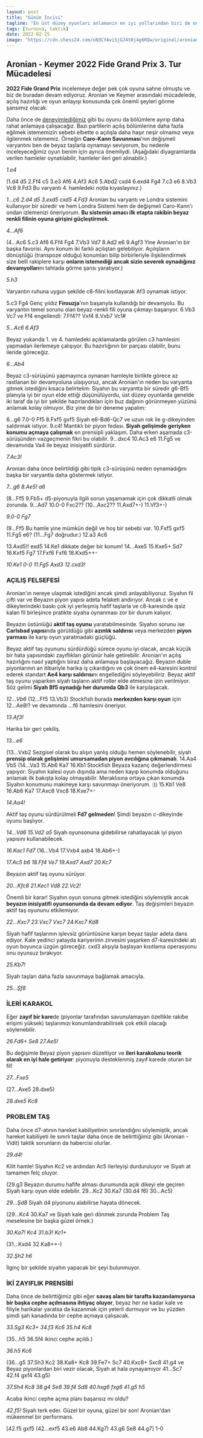 ```yaml
---
layout: post
title: "Günün İncisi"
tagline: "En üst düzey oyunları anlamanın en iyi yollarından biri de onları bölümlere ayırarak her bir parçaya dikkatle bakmak. Aronian ile Keymer arasında oynanan partide Aronian'ın açılış felsefesini, oyunortasında elde etmek istediği piyon yapısıyla inisiyatifi ele alışını ve oyun sonunda sürdürdüğü aktif taş oyununu inceleyeceğiz."
tags: [turnuva, taktik]
date: 2022-02-25
image: "https://cdn.chess24.com/oN3CYAviSjGJ4t0j4g6RQw/original/aronian-keymer-punch.jpeg"
---
```


## **Aronian - Keymer** **2022 Fide Grand Prix 3. Tur Mücadelesi**

**2022 Fide Grand Prix** incelemeye değer pek çok oyuna sahne olmuştu ve biz de buradan devam ediyoruz.
Aronian ve Keymer arasındaki mücadelede, açılış hazırlığı ve oyun anlayışı konusunda çok önemli şeyleri görme şansımız olacak.  

Daha önce de [deneyimlediğimiz](https://satranchess.net/2022/02/16/devlerden.html) gibi bu oyunu da bölümlere ayırıp daha rahat anlamaya çalışacağız. Bazı partilerin açılış bölümlerine daha fazla eğilmek istememizin sebebi elbette o açılışla daha haşır neşir olmamız veya ilgilenmek istememiz. Örneğin **Caro-Kann Savunması**'nın değişmeli varyantını ben de beyaz taşlarla oynamayı seviyorum, bu nedenle inceleyeceğimiz oyun benim için ayrıca önemliydi. (Aşağıdaki diyagramlarda verilen hamleler oynatılabilir, hamleler ileri geri alınabilir.)  

_1.e4_

(1.d4 d5 2.Ff4 c5 3.e3 Af6 4.Af3 Ac6 5.Abd2 cxd4 6.exd4 Fg4 7.c3 e6 8.Vb3 Vc8 9.Fd3 Bu varyantı 4. hamledeki notla kıyaslayınız.)

_1...c6 2.d4 d5 3.exd5 cxd5 4.Fd3_ Aronian bu varyantı ve Londra sistemini kullanıyor bir süredir ve hem Londra Sistemi hem de değişmeli Caro-Kann'ı ondan izlemenizi öneriyorum.
**Bu sistemin amacı ilk etapta rakibin beyaz renkli filinin oyuna girişini güçleştirmek**.

_4...Af6_

(4...Ac6 5.c3 Af6 6.Ff4 Fg4 7.Vb3 Vd7 8.Ad2 e6 9.Agf3 Yine Aronian'ın bir başka favorisi. Aynı konum iki farklı açılıştan gelebiliyor. Açılışların dönüştüğü (transpoze olduğu) konumları bilip birbirleriyle ilişkilendirmek size belli rakiplere karşı **onların istemediği ancak sizin severek oynadığınız devamyolları**nı tahtada görme şansı yaratıyor.)

_5.h3_

Varyantın ruhuna uygun şekilde c8-filini kısıtlayarak Af3 oynamak istiyor.

5.c3 Fg4 Genç yıldız **Firouzja**'nın başarıyla kullandığı bir devamyolu. Bu varyantın temel sorunu olan beyaz-renkli fili oyuna çıkmayı başarıyor. 6.Vb3 Vc7 ve Ff4 engellendi: 7.Ff4?? Vxf4 8.Vxb7 Vc1#

_5...Ac6 6.Af3_

Beyaz yukarıda 1. ve 4. hamledeki açıklamalarda görülen c3 hamlesini yapmadan ilerlemeye çalışıyor. Bu hazırlığının bir parçası olabilir, bunu ileride göreceğiz.

_6...Ab4_

Beyaz c3-sürüşünü yapmayınca oynanan hamleyle birlikte görece az rastlanan bir devamyoluna ulaşıyoruz, ancak Aronian'ın neden bu varyanta gitmek istediğini kısaca belirtelim: Siyahın bu varyantta bir süredir g6-Bf5 planıyla iyi bir oyun elde ettiği düşünülüyordu, üst düzey oyunlarda genelde iki taraf da iyi bir şekilde hazırlandıkları için buz dağının görünmeyen yüzünü anlamak kolay olmuyor. Biz yine de bir deneme yapalım:

6...g6 7.0-0 Ff5 8.Fxf5 gxf5 Siyah e6-Bd6-Qc7 ve uzun rok ile g-dikeyinden saldırmak istiyor. 9.c4! Mantıklı bir piyon fedası. **Siyah gelişimde geriyken konumu açmaya çalışmak** en prensipli yaklaşım. Daha erken aşamada c3-sürüşünden vazgeçmenin fikri bu olabilir. 9...dxc4 10.Ac3 e6 11.Fg5 ve devamında Va4 ile beyaz inisiyatifi sürdürür.

_7.Ac3!_

<div class="cbdiagram"
data-size="400"
data-fen="r1bqkb1r/pp2pppp/5n2/3p4/1n1P4/2NB1N1P/PPP2PP1/R1BQK2R b KQkq - 4 7"
data-buttons="0"
data-legend="7.Ac3 sonrası konum">
</div>


Aronian daha önce belirtildiği gibi tipik c3-sürüşünü neden oynamadığını başka bir varyantla daha göstermek istiyor.

_7...g6 8.Ae5! a6_

(8...Ff5 9.Fb5+ d5-piyonuyla ilgili sorun yaşamamak için çok dikkatli olmak zorunda. 9...Ad7 10.0-0 Fxc2?? (10...Axc2?? 11.Axd7+-) 11.Vf3+-)

_9.0-0 Fg7_

(9...Ff5 Bu hamle yine mümkün değil ve hoş bir sebebi var. 10.Fxf5 gxf5 11.Fg5 e6? (11...Fg7 doğrudur.) 12.a3 Ac6

<div class="cbdiagram"
data-size="400"
data-fen="r2qkb1r/1p3p1p/p1n1pn2/3pNpB1/3P4/P1N4P/1PP2PP1/R2Q1RK1 w kq - 1 13"
data-buttons="0"
data-legend="Analiz Diyagramı - Beyaz Oynar Kazanır!">
</div>


13.Axd5!! exd5 14.Ke1 dikkate değer bir konum! 14...Axe5 15.Kxe5+ Sd7 16.Kxf5 Fg7 17.Fxf6 Fxf6 18.Kxd5++-

_10.Ke1 0-0 11.Fg5 Axd3 12.cxd3!_

<div class="cbdiagram"
data-size="400"
data-fen="r1bq1rk1/1p2ppbp/p4np1/3pN1B1/3P4/2NP3P/PP3PP1/R2QR1K1 b - - 0 1"
data-buttons="0"
data-legend="12.cxd3 ardından oluşan konum">
</div>

### AÇILIŞ FELSEFESİ

Aronian'ın nereye ulaşmak istediğini ancak şimdi anlayabiliyoruz. Siyahın fil çifti var ve Beyazın piyon yapısı adeta felaketi andırıyor. Ancak c ve e dikeylerindeki baskı çok iyi yerleşmiş hafif taşlarla ve c8-karesinde işsiz kalan fil birleşince pratikte siyaha oynanması zor bir durum kalıyor.

Beyazın üstünlüğü **aktif taş oyunu** yaratabilmesinde. Siyahın sorunu ise **Carlsbad yapısı**nda görüldüğü gibi **azınlık saldırısı** veya merkezden **piyon yarması** ile karşı oyun yaratmadaki güçlüğü.

Beyaz aktif taş oyununu sürdürdüğü sürece oyunu iyi olacak, ancak küçük bir hata yapısındaki zayıflıkları görünür hale getirebilir. Aronian'ın açılış hazırlığını nasıl yaptığını biraz daha anlamaya başlayacağız. Beyazın duble piyonlarının an itibariyle harika iş çıkardığını ve çok önem e4-karesini kontrol ederek standart **Ae4 karşı saldırısı**nı engellediğini söyleyebiliriz. Beyaz aktif taş oyunu yaparken siyah taşların aktif roller elde etmesine izin verilmiyor. Söz gelimi **Siyah Bf5 oynadığı her durumda Qb3** ile karşılaşacak.

_12...Vb6_ (12...Ff5 13.Vb3) Stockfish burada **merkezden karşı oyun** için 12...Ae8!? ve devamında ...f6 hamlesini öneriyor.

_13.Af3!_

Harika bir geri çekiliş.

_13...e6_

<div class="cbdiagram"
data-size="400"
data-fen="r1b2rk1/1p3pbp/pq2pnp1/3p2B1/3P4/2NP1N1P/PP3PP1/R2QR1K1 w - - 0 14"
data-buttons="0"
data-legend="13...e6 sonrası oluşan konum">
</div>

(13...Vxb2 Sezgisel olarak bu alışın yanlış olduğu hemen söylenebilir, siyah **prensip olarak gelişimini umursamadan piyon avcılığına çıkmamalı**. 14.Aa4 Vb5 (14...Va3 15.Ab6 Ka7 16.Kb1 Stockfish Beyaza kazanç değerlendirmesi yapıyor: Siyahın kalesi oyun dışında ama neden kayıp konumda olduğunu anlamak ilk bakışta kolay olmayabilir. Meraklısına ortaya çıkan konumda Siyahın konumunu makineye karşı savunmayı öneriyorum. :)) 15.Kb1 Ve8 16.Ab6 Ka7 17.Axc8 Vxc8 18.Kxe7+-

_14.Aa4!_

Aktif taş oyunu sürdürülmeli **Fd7 gelmeden**! Şimdi beyazın c-dikeyinde oyunu başlıyor.

 _14...Vd6 15.Vd2 a5_ Siyah oyunsonuna gidebilirse rahatlayacak iyi piyon yapısını kullanabilecek.

 _16.Kac1 Fd7_ (16...Vb4 17.Vxb4 axb4 18.Ab6+-)

_17.Ac5 b6 18.Ff4 Ve7 19.Axd7 Axd7 20.Kc7_

 <div class="cbdiagram"
  data-size="400"
  data-fen="r4rk1/2Rnqpbp/1p2p1p1/p2p4/3P1B2/3P1N1P/PP1Q1PP1/4R1K1 b - - 0 1"
  data-buttons="0"
  data-legend="Siyah Oynar">
  </div>


 Beyazın aktif taş oyunu sürüyor.

 _20...Kfc8 21.Kec1 Vd8 22.Vc2!_

 Önemli bir karar! Siyahın oyun sonuna gitmek istediğini söylemiştik ancak **beyazın inisiyatifi oyunsonunda da devam ediyor**. Taş değişimleri beyazın aktif taş oyununu etkilemiyor.

 _22...Kxc7 23.Vxc7 Vxc7 24.Kxc7 Kd8_

 <div class="cbdiagram"
 data-size="400"
 data-fen="3r2k1/2Rn1pbp/1p2p1p1/p2p4/3P1B2/3P1N1P/PP3PP1/6K1 w - - 0 1"
 data-buttons="0"
 data-legend="24...Kd8 sonrası konum">
 </div>

 Siyah hafif taşlarının işlevsiz görüntüsüne karşın beyaz taşlar adeta dans ediyor. Kale yedinci yatayda kariyerinin zirvesini yaşarken d7-karesindeki atı oyun boyunca üzgün göreceğiz. cxd3 alışıyla başlayan kısıtlama operasyonu onu oyunsuz bırakıyor.

 _25.Kb7!_

 Siyah taşları daha fazla savunmaya bağlamak amacıyla.

 _25...Şf8_

### İLERİ KARAKOL

Eğer **zayıf bir kare**de (piyonlar tarafından savunulamayan özellikle rakibe erişimi yüksek) taşlarımızı konumlandırabilirsek çok etkili olacağı söylenebilir.

_26.Fd6+ Se8 27.Ae5!_

Bu değişimle Beyaz piyon yapısını düzeltiyor ve **ileri karakolunu teorik olarak en iyi hale getiriyor**: piyonuyla desteklenmiş zayıf karede oturan bir fil!

_27...Fxe5_

(27...Axe5 28.dxe5)

_28.dxe5 Kc8_

<div class="cbdiagram"
data-size="400"
data-fen="2r1k3/1R1n1p1p/1p1Bp1p1/p2pP3/8/3P3P/PP3PP1/6K1 w - - 0 1"
data-buttons="0"
data-legend="Kritik Konum">
</div>


### PROBLEM TAŞ

Daha önce d7-atının hareket kabiliyetinin sınırlandığını söylemiştik, ancak hareket kabiliyeti ile sınırlı taşlar daha önce de belirttiğimiz gibi (Aronian - Vidit) taktik sorunların da habercisi olurlar.

_29.d4!_

Kilit hamle! Siyahın Kc2 ve ardından Ac5 ilerleyişi durduruluyor ve Siyah at tamamen felç oluyor.

(29.g3 Beyazın durumu hafife alması durumunda açık dikeyi ele geçiren Siyah karşı oyun elde edebilir. 29...Kc2 30.Ka7 (30.d4 f6) 30...Ac5)

_29...Şd8_ Siyah d4 piyonunu alabilirse hayata dönecek.

(29...Kc4 30.Ka7 ve Siyah kale geri dönmek zorunda Problem Taş meselesine bir başka güzel örnek.)

_30.Ka7! Kc4 31.b3! Kc1+_

(31...Kxd4 32.Ka8++-)

_32.Şh2 h6_

<div class="cbdiagram"
data-size="400"
data-fen="3k4/R2n1p2/1p1Bp1pp/p2pP3/3P4/1P5P/P4PPK/2r5 w - - 0 1"
data-buttons="0"
data-legend="Siyah Oynar">
</div>

İlginç bir şekilde siyahın yapacak bir şeyi bulunmuyor.

### İKİ ZAYIFLIK PRENSİBİ

Daha önce de belirttiğimiz gibi eğer **savaş alanı bir tarafta kazanılamıyorsa bir başka cephe açılmasına ihtiyaç oluyor**, beyaz her ne kadar kale ve filiyle harikalar yaratsa da kazanmak için yeterli durmuyor ve bu yüzden şimdi şah kanadında bir cephe açmaya çalışacak.

_33.Sg3 Kc3+ 34.f3 Kc6 35.h4 Kc8_

(35...h5 36.Sf4 ikinci cephe açıldı.)

_36.h5 Kc6_

(36...g5 37.Sh3 Kc2 38.Ka8+ Kc8 39.Fe7+ Sc7 40.Kxc8+ Sxc8 41.g4 ve Beyaz piyonlardan biri vezir olacak, Siyah at hala oynayamıyor 41...Sc7 42.f4 gxf4 43.g5)

_37.Sh4 Kc8 38.g4 Se8 39.f4 Sd8 40.hxg6 fxg6 41.g5 h5_

<div class="cbdiagram"
data-size="400"
data-fen="2rk4/R2n4/1p1Bp1p1/p2pP1Pp/3P1P1K/1P6/P7/8 w - - 0 1"
data-buttons="0"
data-legend="Siyah Oynar">
</div>

 Acaba ikinci cephe açma planı başarısız mı oldu?

_42.f5!_ Siyah terk eder. Güzel bir oyuna, güzel bir son! Aronian'dan mükemmel bir performans.

 [42.f5 gxf5 (42...exf5 43.e6 Ab8 44.Kg7) 43.g6 Se8 44.g7]  1-0

 <div class="cbreplay" data-url="{{ site.url }}/assets/pgn/Aronian_Keymer_2022.pgn" style="max-width:100%;"></div>  
